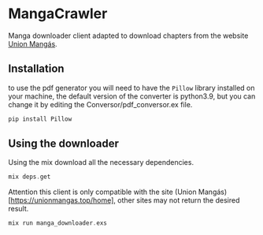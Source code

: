 # MangaCrawler

Manga downloader client adapted to download chapters from the website [Union Mangás](https://unionmangas.top/home).

## Installation

to use the pdf generator you will need to have the `Pillow` library installed on your machine, the default version of the converter is python3.9, but you can change it by editing the Conversor/pdf_conversor.ex file.

```python
pip install Pillow
```

## Using the downloader 

Using the mix download all the necessary dependencies.

```elixir
mix deps.get 
```

Attention this client is only compatible with the site (Union Mangás)[https://unionmangas.top/home], other sites may not return the desired result.

```elixir
mix run manga_downloader.exs 
```